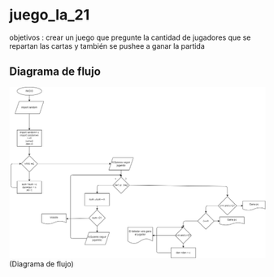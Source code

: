 # juego_la_21
objetivos : crear un juego que pregunte la cantidad de jugadores que se repartan las cartas y también se pushee a ganar la partida
## Diagrama de flujo
![Diagrama de flujo](diagrama.png)(Diagrama de flujo)